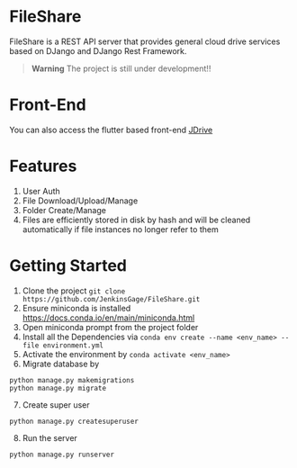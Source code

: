# FileShare
FileShare is a REST API server that provides general cloud drive services based on DJango and DJango Rest Framework.
> **Warning** The project is still under development!!

# Front-End
You can also access the flutter based front-end [JDrive](https://github.com/JenkinsGage/JDrive)

# Features
1. User Auth
2. File Download/Upload/Manage
3. Folder Create/Manage
4. Files are efficiently stored in disk by hash and will be cleaned automatically if file instances no longer refer to them

# Getting Started
1. Clone the project ```git clone https://github.com/JenkinsGage/FileShare.git```
2. Ensure miniconda is installed https://docs.conda.io/en/main/miniconda.html
3. Open miniconda prompt from the project folder
4. Install all the Dependencies via ```conda env create --name <env_name> --file environment.yml```
5. Activate the environment by ```conda activate <env_name>```
6. Migrate database by
```
python manage.py makemigrations
python manage.py migrate
```
7. Create super user
```
python manage.py createsuperuser
```
8. Run the server
```
python manage.py runserver
```
